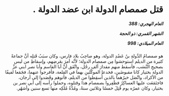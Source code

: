 <h1 dir="rtl">قتل صمصام الدولة ابن عضد الدولة .</h1>

<h5 dir="rtl">العام الهجري:  388

الشهر القمري: ذو الحجة

العام الميلادي: 998</h5>

<p dir="rtl">هو صمصامُ الدَّولةِ بنُ عَضُدِ الدولة، وهو صاحِبُ بلاد فارس، وكان سبَبُ قَتلِه أنَّ جماعةً كثيرة من الديلم استوحشوا مِن صمصام الدولة؛ لأنَّه أمرَ بعَرضِهم، وإسقاطِ من ليس بصحيحِ النَّسَب، فأسقط منهم مقدارَ ألفِ رجُل، واتَّفَق أنَّ أبا القاسم وأبا نصر ابني عزِّ الدولة بختيار كانا مقبوضَينِ، فخدعا الموكَّلينِ بهما في القلعة، فأفرجوا عنهما، فجَمَعا لفيفًا من الأكراد، واتَّصَل خبرُهما بالذين أُسقِطوا من الديلم، فأتوهم وقَصَدوا إلى أرجان، فاجتَمَعَت عليها العساكِرُ فظَفِروا بصمصام هذا وقتلوه، وحملوا رأسه إلى أبي نصر بن بختيار، وكان عمرُه يوم قُتِلَ خمسًا وثلاثين سنةً، ومُدَّةُ مُلكِه منها تسع سنين وأشهُر.</p></br>
